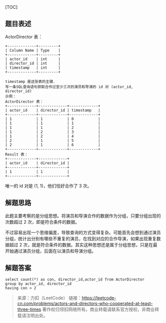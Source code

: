 [TOC]
## 题目表述
ActorDirector 表：
```mysql
+-------------+---------+
| Column Name | Type    |
+-------------+---------+
| actor_id    | int     |
| director_id | int     |
| timestamp   | int     |
+-------------+---------+

timestamp 是这张表的主键.
写一条SQL查询语句获取合作过至少三次的演员和导演的 id 对 (actor_id, director_id)
示例：
ActorDirector 表：
+-------------+-------------+-------------+
| actor_id    | director_id | timestamp   |
+-------------+-------------+-------------+
| 1           | 1           | 0           |
| 1           | 1           | 1           |
| 1           | 1           | 2           |
| 1           | 2           | 3           |
| 1           | 2           | 4           |
| 2           | 1           | 5           |
| 2           | 1           | 6           |
+-------------+-------------+-------------+
Result 表：
+-------------+-------------+
| actor_id    | director_id |
+-------------+-------------+
| 1           | 1           |
+-------------+-------------+
```
唯一的 id 对是 (1, 1)，他们恰好合作了 3 次。
## 解题思路

此题主要考察的是分组思想。将演员和导演合作的数据作为分组，只要分组出现的次数超过 2 次，即是符合条件的数据。

不过容易出现一个思维偏差，导致查询的方式变得复杂。可能首先会想到通过演员分组，统计出分别有哪些不重复的演员，在找到对应的合作导演，如果出现重复数据超过 2 次，就是符合条件的数据。其实这种思想还是属于分组思想，只是在最开始通过演员分组，后面在以演员和导演分组。

## 解题答案

```mysql
select count(*) as con, director_id,actor_id from ActorDirector
group by actor_id, director_id
having con > 2
```

> 来源：力扣（LeetCode）
链接：https://leetcode-cn.com/problems/actors-and-directors-who-cooperated-at-least-three-times
著作权归领扣网络所有。商业转载请联系官方授权，非商业转载请注明出处。
